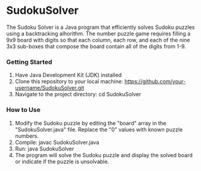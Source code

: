 # SudokuSolver
The Sudoku Solver is a Java program that efficiently solves Sudoku puzzles
using a backtracking alhorithm. The number puzzle game requires filling a
9x9 board with digits so that each column, each row, and each of the nine
3x3 sub-boxes that compose the board contain all of the digits from 1-9.
### Getting Started
1. Have Java Development Kit (JDK) installed
2. Clone this repository to your local machine: https://github.com/your-username/SudokuSolver.git
3. Navigate to the project directory: cd SudokuSolver
### How to Use
1. Modify the Sudoku puzzle by editing the "board" array in the
"SudokuSolver.java" file. Replace the "0" values with known puzzle numbers.
2. Compile: javac SudokuSolver.java
3. Run: java SudokuSolver
4. The program will solve the Sudoku puzzle and display the solved board or
indicate if the puzzle is unsolvable.